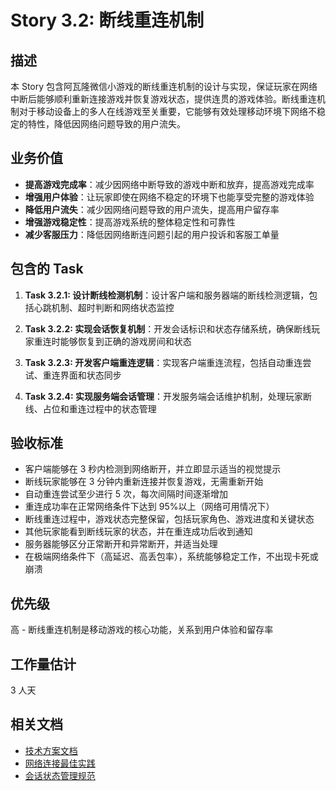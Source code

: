 # Story 3.2: 断线重连机制

## 描述

本 Story 包含阿瓦隆微信小游戏的断线重连机制的设计与实现，保证玩家在网络中断后能够顺利重新连接游戏并恢复游戏状态，提供连贯的游戏体验。断线重连机制对于移动设备上的多人在线游戏至关重要，它能够有效处理移动环境下网络不稳定的特性，降低因网络问题导致的用户流失。

## 业务价值

- **提高游戏完成率**：减少因网络中断导致的游戏中断和放弃，提高游戏完成率
- **增强用户体验**：让玩家即使在网络不稳定的环境下也能享受完整的游戏体验
- **降低用户流失**：减少因网络问题导致的用户流失，提高用户留存率
- **增强游戏稳定性**：提高游戏系统的整体稳定性和可靠性
- **减少客服压力**：降低因网络断连问题引起的用户投诉和客服工单量

## 包含的 Task

1. **Task 3.2.1: 设计断线检测机制**：设计客户端和服务器端的断线检测逻辑，包括心跳机制、超时判断和网络状态监控

2. **Task 3.2.2: 实现会话恢复机制**：开发会话标识和状态存储系统，确保断线玩家重连时能够恢复到正确的游戏房间和状态

3. **Task 3.2.3: 开发客户端重连逻辑**：实现客户端重连流程，包括自动重连尝试、重连界面和状态同步

4. **Task 3.2.4: 实现服务端会话管理**：开发服务端会话维护机制，处理玩家断线、占位和重连过程中的状态管理

## 验收标准

- 客户端能够在 3 秒内检测到网络断开，并立即显示适当的视觉提示
- 断线玩家能够在 3 分钟内重新连接并恢复游戏，无需重新开始
- 自动重连尝试至少进行 5 次，每次间隔时间逐渐增加
- 重连成功率在正常网络条件下达到 95%以上（网络可用情况下）
- 断线重连过程中，游戏状态完整保留，包括玩家角色、游戏进度和关键状态
- 其他玩家能看到断线玩家的状态，并在重连成功后收到通知
- 服务器能够区分正常断开和异常断开，并适当处理
- 在极端网络条件下（高延迟、高丢包率），系统能够稳定工作，不出现卡死或崩溃

## 优先级

高 - 断线重连机制是移动游戏的核心功能，关系到用户体验和留存率

## 工作量估计

3 人天

## 相关文档

- [技术方案文档](./技术方案.md)
- [网络连接最佳实践](../网络连接最佳实践.md)
- [会话状态管理规范](./Task3.2.2_实现会话恢复机制.md)
